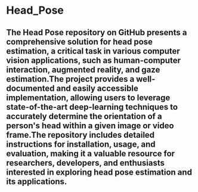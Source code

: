 # Head_Pose
## The Head Pose repository on GitHub presents a comprehensive solution for head pose estimation, a critical task in various computer vision applications, such as human-computer interaction, augmented reality, and gaze estimation.The project provides a well-documented and easily accessible implementation, allowing users to leverage state-of-the-art deep-learning techniques to accurately determine the orientation of a person's head within a given image or video frame.The repository includes detailed instructions for installation, usage, and evaluation, making it a valuable resource for researchers, developers, and enthusiasts interested in exploring head pose estimation and its applications.
